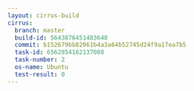```yaml
---
layout: cirrus-build
cirrus:
  branch: master
  build-id: 5643876451483648
  commit: b152679bb82061b4a3a64b52745d24f9a17ea7b5
  task-id: 6562854162137088
  task-number: 2
  os-name: Ubuntu
  test-result: 0
---
```

